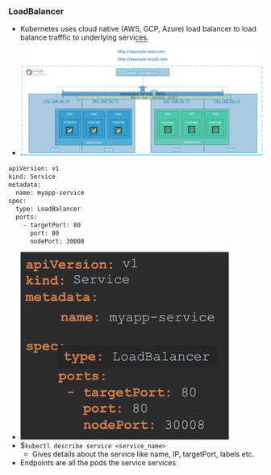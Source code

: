 
### LoadBalancer

- Kubernetes uses cloud native (AWS, GCP, Azure) load balancer to load balance trafffic to underlying services.
- ![loadbalancerservice.png](Attachments/loadbalancerservice.png)
```
apiVersion: v1
kind: Service
metadata:
  name: myapp-service
spec:
  type: LoadBalancer
  ports:
    - targetPort: 80
      port: 80
      nodePort: 30008
```
- ![loadbalancerservicedefnyamlfile.png](Attachments/loadbalancerservicedefnyamlfile.png)
- $`kubectl describe service <service_name>`
	- Gives details about the service like name, IP, targetPort, labels etc.
- Endpoints are all the pods the service services